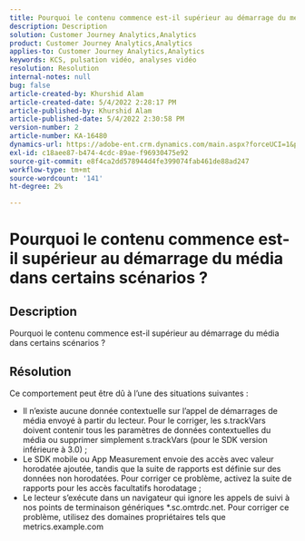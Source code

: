 ```yaml
---
title: Pourquoi le contenu commence est-il supérieur au démarrage du média dans certains scénarios ?
description: Description
solution: Customer Journey Analytics,Analytics
product: Customer Journey Analytics,Analytics
applies-to: Customer Journey Analytics,Analytics
keywords: KCS, pulsation vidéo, analyses vidéo
resolution: Resolution
internal-notes: null
bug: false
article-created-by: Khurshid Alam
article-created-date: 5/4/2022 2:28:17 PM
article-published-by: Khurshid Alam
article-published-date: 5/4/2022 2:30:58 PM
version-number: 2
article-number: KA-16480
dynamics-url: https://adobe-ent.crm.dynamics.com/main.aspx?forceUCI=1&pagetype=entityrecord&etn=knowledgearticle&id=4ec0dc6b-b6cb-ec11-a7b5-6045bd00dbbc
exl-id: c18aee87-b474-4cdc-89ae-f96930475e92
source-git-commit: e8f4ca2dd578944d4fe399074fab461de88ad247
workflow-type: tm+mt
source-wordcount: '141'
ht-degree: 2%

---
```


# Pourquoi le contenu commence est-il supérieur au démarrage du média dans certains scénarios ?

## Description


Pourquoi le contenu commence est-il supérieur au démarrage du média dans certains scénarios ?


## Résolution


Ce comportement peut être dû à l’une des situations suivantes :

- Il n’existe aucune donnée contextuelle sur l’appel de démarrages de média envoyé à partir du lecteur. Pour le corriger, les s.trackVars doivent contenir tous les paramètres de données contextuelles du média ou supprimer simplement s.trackVars (pour le SDK version inférieure à 3.0) ;
- Le SDK mobile ou App Measurement envoie des accès avec valeur horodatée ajoutée, tandis que la suite de rapports est définie sur des données non horodatées. Pour corriger ce problème, activez la suite de rapports pour les accès facultatifs horodatage ;
- Le lecteur s’exécute dans un navigateur qui ignore les appels de suivi à nos points de terminaison génériques \*.sc.omtrdc.net. Pour corriger ce problème, utilisez des domaines propriétaires tels que metrics.example.com
